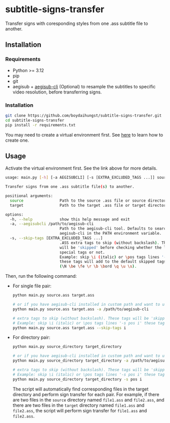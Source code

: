 # subtitle-signs-transfer

Transfer signs with coresponding styles from one .ass subtitle file to another.

## Installation

### Requirements

- Python >= 3.12
- pip
- git
- aegisub + [aegisub-cli](https://github.com/HengXin666/aegisub-cli) (Optional) to resample the subtitles to specific video resolution, before transferring signs.

### Installation

```bash
git clone https://github.com/boydaihungst/subtitle-signs-transfer.git
cd subtitle-signs-transfer
pip install -r requirements.txt
```

You may need to create a virtual environment first. See [here](https://python.land/virtual-environments/virtualenv) to learn how to create one.

## Usage

Activate the virtual environment first. See the link above for more details.

```sh
usage: main.py [-h] [-a AEGISUBCLI] [-s [EXTRA_EXCLUDED_TAGS ...]] source target

Transfer signs from one .ass subtitle file(s) to another.

positional arguments:
  source                Path to the source .ass file or source directory.
  target                Path to the target .ass file or target directory.

options:
  -h, --help            show this help message and exit
  -a, --aegisubcli /path/to/aegisub-cli
                        Path to the aegisub-cli tool. Defaults to searching for
                        aegisub-cli in the PATH environment variable.
  -s, --skip-tags [EXTRA_EXCLUDED_TAGS ...]
                        .ASS extra tags to skip (without backslash). These tags
                        will be 'skipped' before checking whether the line has
                        special tags or not.
                        Example: skip \i (italic) or \pos tags lines '-s pos i'
                        these tags will add to the default skipped tags
                        (\N \be \fe \r \b \bord \q \u \s).
```

Then, run the following command:

- For single file pair:

  ```bash
  python main.py source.ass target.ass

  # or if you have aegisub-cli installed in custom path and want to use it for resampling subtitles to target resolution automatically.
  python main.py source.ass target.ass -a /path/to/aegisub-cli

  # extra tags to skip (without backslash). These tags will be 'skipped' before checking whether the line has special tags or not.
  # Example: skip \i (italic) or \pos tags lines '-s pos i' these tags will add to the default skip tags (\N \be \fe \r \b \bord \q \u \s).
  python main.py source.ass target.ass --skip-tags i
  ```

- For directory pair:

  ```bash
  python main.py source_directory target_directory

  # or if you have aegisub-cli installed in custom path and want to use it for resampling subtitles to target resolution automatically.
  python main.py source_directory target_directory -a /path/to/aegisub-cli

  # extra tags to skip (without backslash). These tags will be 'skipped' before checking whether the line has special tags or not.
  # Example: skip \i (italic) or \pos tags lines '-s pos i' these tags will add to the default skipped tags (\N \be \fe \r \b \bord \q \u \s).
  python main.py source_directory target_directory -s pos i
  ```

  The script will automatically find corresponding files in the target directory and perform sign transfer for each pair.
  For example, if there are two files in the `source` directory named `file1.ass` and `file2.ass`, and there are two files in the `target` directory named `file1.ass` and `file2.ass`, the script will perform sign transfer for `file1.ass` and `file2.ass`.
